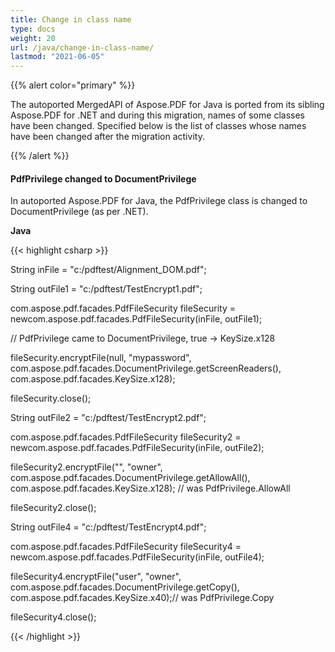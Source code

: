 ```yaml
---
title: Change in class name
type: docs
weight: 20
url: /java/change-in-class-name/
lastmod: "2021-06-05"
---
```


{{% alert color="primary" %}}

The autoported MergedAPI of Aspose.PDF for Java is ported from its sibling Aspose.PDF for .NET and during this migration, names of some classes have been changed. Specified below is the list of classes whose names have been changed after the migration activity.

{{% /alert %}}
#### **PdfPrivilege changed to DocumentPrivilege**
In autoported Aspose.PDF for Java, the PdfPrivilege class is changed to DocumentPrivilege (as per .NET).

**Java**

{{< highlight csharp >}}

 String inFile = "c:/pdftest/Alignment_DOM.pdf";



String outFile1 = "c:/pdftest/TestEncrypt1.pdf";

com.aspose.pdf.facades.PdfFileSecurity fileSecurity = newcom.aspose.pdf.facades.PdfFileSecurity(inFile, outFile1);

// PdfPrivilege came to DocumentPrivilege, true -> KeySize.x128

fileSecurity.encryptFile(null, "mypassword", com.aspose.pdf.facades.DocumentPrivilege.getScreenReaders(), com.aspose.pdf.facades.KeySize.x128);

fileSecurity.close();



String outFile2 = "c:/pdftest/TestEncrypt2.pdf";

com.aspose.pdf.facades.PdfFileSecurity fileSecurity2 = newcom.aspose.pdf.facades.PdfFileSecurity(inFile, outFile2);

fileSecurity2.encryptFile("", "owner", com.aspose.pdf.facades.DocumentPrivilege.getAllowAll(), com.aspose.pdf.facades.KeySize.x128); // was PdfPrivilege.AllowAll

fileSecurity2.close();



String outFile4 = "c:/pdftest/TestEncrypt4.pdf";

com.aspose.pdf.facades.PdfFileSecurity fileSecurity4 = newcom.aspose.pdf.facades.PdfFileSecurity(inFile, outFile4);

fileSecurity4.encryptFile("user", "owner", com.aspose.pdf.facades.DocumentPrivilege.getCopy(), com.aspose.pdf.facades.KeySize.x40);// was PdfPrivilege.Copy

fileSecurity4.close();

{{< /highlight >}}
